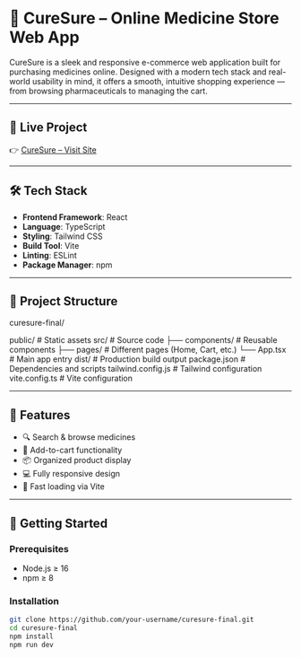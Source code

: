 # 💊 CureSure – Online Medicine Store Web App

CureSure is a sleek and responsive e-commerce web application built for purchasing medicines online. Designed with a modern tech stack and real-world usability in mind, it offers a smooth, intuitive shopping experience — from browsing pharmaceuticals to managing the cart.

---

## 🚀 Live Project  
👉 [CureSure – Visit Site](https://lakshya-curesure.netlify.app)


---

## 🛠 Tech Stack

- **Frontend Framework**: React
- **Language**: TypeScript
- **Styling**: Tailwind CSS
- **Build Tool**: Vite
- **Linting**: ESLint
- **Package Manager**: npm

---

## 📁 Project Structure
curesure-final/

public/ # Static assets
src/ # Source code
├── components/ # Reusable components
├── pages/ # Different pages (Home, Cart, etc.)
└── App.tsx # Main app entry
 dist/ # Production build output
package.json # Dependencies and scripts
tailwind.config.js # Tailwind configuration
vite.config.ts # Vite configuration


---

## 📸 Features

- 🔍 Search & browse medicines
- 🛒 Add-to-cart functionality
- 📦 Organized product display
- 💻 Fully responsive design
- 🚀 Fast loading via Vite

---

## 🚀 Getting Started

### Prerequisites
- Node.js ≥ 16
- npm ≥ 8

### Installation
```bash
git clone https://github.com/your-username/curesure-final.git
cd curesure-final
npm install
npm run dev
